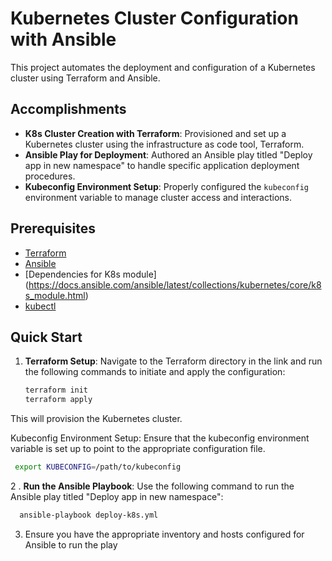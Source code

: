 # Kubernetes Cluster Configuration with Ansible

This project automates the deployment and configuration of a Kubernetes cluster using Terraform and Ansible. 

## Accomplishments

- **K8s Cluster Creation with Terraform**: Provisioned and set up a Kubernetes cluster using the infrastructure as code tool, Terraform.
- **Ansible Play for Deployment**: Authored an Ansible play titled "Deploy app in new namespace" to handle specific application deployment procedures.
- **Kubeconfig Environment Setup**: Properly configured the `kubeconfig` environment variable to manage cluster access and interactions.

## Prerequisites

- [Terraform](https://github.com/Yaadang/Terraform/tree/feature/eks)
- [Ansible](https://docs.ansible.com/ansible/latest/installation_guide/intro_installation.html)
- [Dependencies for K8s module] (https://docs.ansible.com/ansible/latest/collections/kubernetes/core/k8s_module.html)
- [kubectl](https://kubernetes.io/docs/tasks/tools/)

## Quick Start

1. **Terraform Setup**: Navigate to the Terraform directory in the link and run the following commands to initiate and apply the configuration:
   ```bash
   terraform init
   terraform apply
   ```
This will provision the Kubernetes cluster.

Kubeconfig Environment Setup: Ensure that the kubeconfig environment variable is set up to point to the appropriate configuration file.

   ```bash
    export KUBECONFIG=/path/to/kubeconfig
   ```
2 . **Run the Ansible Playbook**: Use the following command to run the Ansible play titled "Deploy app in new namespace":

   ```bash
     ansible-playbook deploy-k8s.yml
   ```

3. Ensure you have the appropriate inventory and hosts configured for Ansible to run the play
